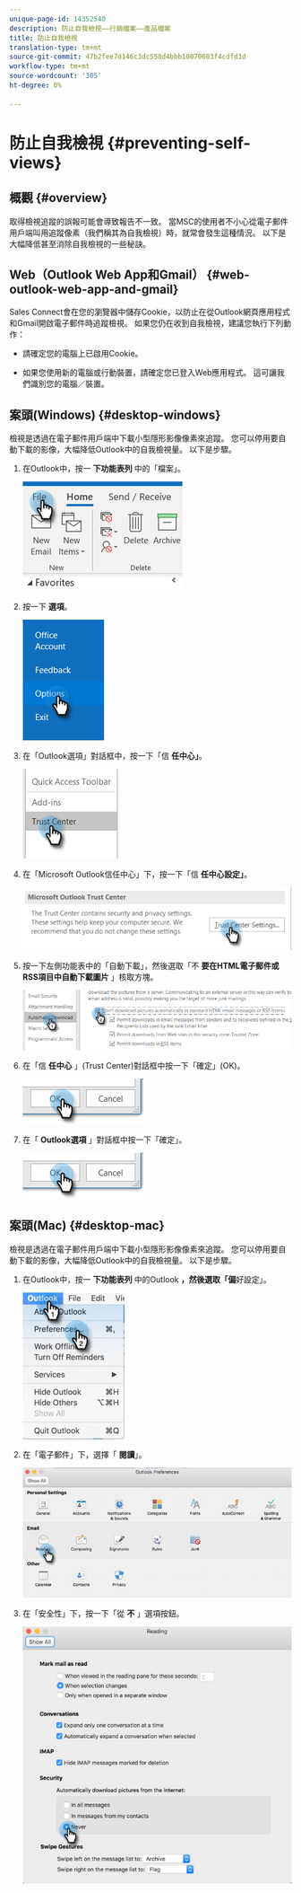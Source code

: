 ```yaml
---
unique-page-id: 14352540
description: 防止自我檢視——行銷檔案——產品檔案
title: 防止自我檢視
translation-type: tm+mt
source-git-commit: 47b2fee7d146c3dc558d4bbb10070683f4cdfd3d
workflow-type: tm+mt
source-wordcount: '305'
ht-degree: 0%

---
```



# 防止自我檢視 {#preventing-self-views}

## 概觀 {#overview}

取得檢視追蹤的誤報可能會導致報告不一致。 當MSC的使用者不小心從電子郵件用戶端叫用追蹤像素（我們稱其為自我檢視）時，就常會發生這種情況。 以下是大幅降低甚至消除自我檢視的一些秘訣。

## Web（Outlook Web App和Gmail） {#web-outlook-web-app-and-gmail}

Sales Connect會在您的瀏覽器中儲存Cookie，以防止在從Outlook網頁應用程式和Gmail開啟電子郵件時追蹤檢視。 如果您仍在收到自我檢視，建議您執行下列動作：

* 請確定您的電腦上已啟用Cookie。

* 如果您使用新的電腦或行動裝置，請確定您已登入Web應用程式。 這可讓我們識別您的電腦／裝置。

## 案頭(Windows) {#desktop-windows}

檢視是透過在電子郵件用戶端中下載小型隱形影像像素來追蹤。 您可以停用要自動下載的影像，大幅降低Outlook中的自我檢視量。 以下是步驟。

1. 在Outlook中，按一 **下功能表列** 中的「檔案」。

   ![](assets/win-1.png)

1. 按一下 **選項**。

   ![](assets/win-2.png)

1. 在「Outlook選項」對話框中，按一下「信 **任中心」**。

   ![](assets/win-3.png)

1. 在「Microsoft Outlook信任中心」下，按一下「信 **任中心設定」**。

   ![](assets/win-4.png)

1. 按一下左側功能表中的「自動下載」，然後選取「不 **要在HTML電子郵件或RSS項目中自動下載圖片** 」核取方塊。

   ![](assets/win-5.png)

1. 在「信 **任中心** 」(Trust Center)對話框中按一下「確定」(OK)。

   ![](assets/win-6.png)

1. 在「 **Outlook選項** 」對話框中按一下「確定」。

   ![](assets/win-6.png)

## 案頭(Mac) {#desktop-mac}

檢視是透過在電子郵件用戶端中下載小型隱形影像像素來追蹤。 您可以停用要自動下載的影像，大幅降低Outlook中的自我檢視量。 以下是步驟。

1. 在Outlook中，按一 **下功能表列** 中的Outlook **，然後選取「偏**&#x200B;好設定」。

   ![](assets/mac-1.png)

1. 在「電子郵件」下，選擇「 **閱讀**」。

   ![](assets/mac-2.png)

1. 在「安全性」下，按一下「從 **不** 」選項按鈕。

   ![](assets/mac-3.png)

